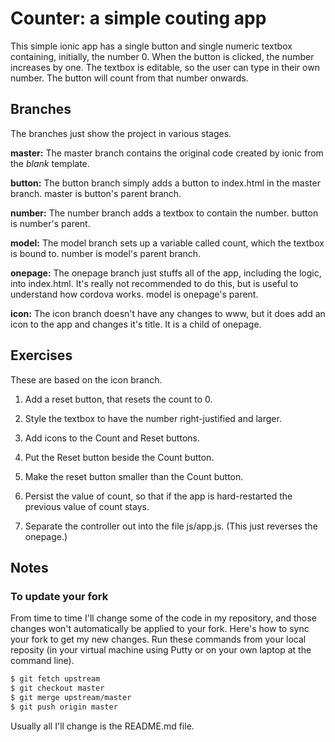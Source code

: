 # Counter: a simple couting app
This simple ionic app has a single button and single numeric textbox containing, initially, the number 0.
When the button is clicked, the number increases by one.
The textbox is editable, so the user can type in their own number.
The button will count from that number onwards.

## Branches
The branches just show the project in various stages.

**master:** The master branch contains the original code created by ionic from the *blank* template.

**button:** The button branch simply adds a button to index.html in the master branch. master is button's parent branch.

**number:** The number branch adds a textbox to contain the number. button is number's parent.

**model:** The model branch sets up a variable called count, which the textbox is bound to. number is model's parent branch.

**onepage:** The onepage branch just stuffs all of the app, including the logic, into index.html. It's really not recommended to do this, but is useful to understand how cordova works. model is onepage's parent.

**icon:** The icon branch doesn't have any changes to www, but it does add an icon to the app and changes it's title. It is a child of onepage.

## Exercises
These are based on the icon branch.

1. Add a reset button, that resets the count to 0.

2. Style the textbox to have the number right-justified and larger.

3. Add icons to the Count and Reset buttons.

4. Put the Reset button beside the Count button.

5. Make the reset button smaller than the Count button.

6. Persist the value of count, so that if the app is hard-restarted the previous value of count stays.

7. Separate the controller out into the file js/app.js. (This just reverses the onepage.)

## Notes

### To update your fork
From time to time I'll change some of the code in my repository, and those changes won't automatically be applied to your fork.
Here's how to sync your fork to get my new changes.
Run these commands from your local reposity (in your virtual machine using Putty or on your own laptop at the command line).

```bash
$ git fetch upstream
$ git checkout master
$ git merge upstream/master
$ git push origin master
```

Usually all I'll change is the README.md file.
